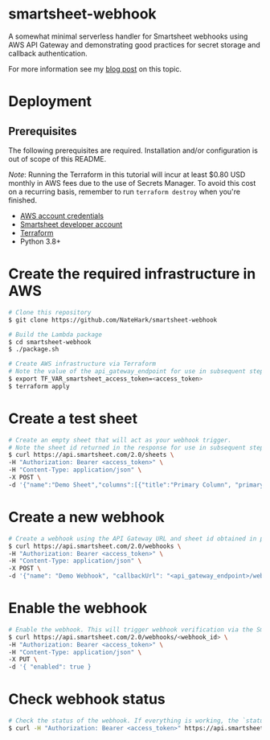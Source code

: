 # smartsheet-webhook
A somewhat minimal serverless handler for Smartsheet webhooks using AWS API Gateway and demonstrating good practices for secret storage and callback authentication.

For more information see my [blog post](https://nathanharkenrider.com/posts/smartsheet-webhook-callbacks-with-api-gateway/) on this topic.

# Deployment

## Prerequisites
The following prerequisites are required. Installation and/or configuration is out of scope of this README.

*Note*: Running the Terraform in this tutorial will incur at least $0.80 USD monthly in AWS fees due to the use of Secrets Manager. To avoid this cost on a recurring basis, remember to run `terraform destroy` when you're finished.

* [AWS account credentials](https://aws.amazon.com)
* [Smartsheet developer account](https://developers.smartsheet.com/register/)
* [Terraform](https://www.terraform.io/downloads.html)
* Python 3.8+

# Create the required infrastructure in AWS
```bash
# Clone this repository
$ git clone https://github.com/NateHark/smartsheet-webhook

# Build the Lambda package
$ cd smartsheet-webhook
$ ./package.sh

# Create AWS infrastructure via Terraform
# Note the value of the api_gateway_endpoint for use in subsequent steps
$ export TF_VAR_smartsheet_access_token=<access_token>
$ terraform apply

```

# Create a test sheet
```bash
# Create an empty sheet that will act as your webhook trigger.
# Note the sheet id returned in the response for use in subsequent steps.
$ curl https://api.smartsheet.com/2.0/sheets \
-H "Authorization: Bearer <access_token>" \
-H "Content-Type: application/json" \
-X POST \
-d '{"name":"Demo Sheet","columns":[{"title":"Primary Column", "primary":true,"type":"TEXT_NUMBER"}]}'

```

# Create a new webhook
```bash
# Create a webhook using the API Gateway URL and sheet id obtained in prior steps. 
$ curl https://api.smartsheet.com/2.0/webhooks \
-H "Authorization: Bearer <access_token>" \
-H "Content-Type: application/json" \
-X POST \
-d '{"name": "Demo Webhook", "callbackUrl": "<api_gateway_endpoint>/webhook", "scope": "sheet", "scopeObjectId": <sheet_id>, "events": ["*.*"], "version": 1}'
```

# Enable the webhook
```bash
# Enable the webhook. This will trigger webhook verification via the Smartsheet API
$ curl https://api.smartsheet.com/2.0/webhooks/<webhook_id> \
-H "Authorization: Bearer <access_token>" \
-H "Content-Type: application/json" \
-X PUT \
-d '{ "enabled": true }
```

# Check webhook status
```bash
# Check the status of the webhook. If everything is working, the `status` field should have the value `ENABLED`.
$ curl -H "Authorization: Bearer <access_token>" https://api.smartsheet.com/2.0/webhooks/<webhook_id> 
```